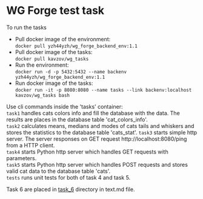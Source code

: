 # WG Forge test task
To run the tasks
- Pull docker image of the environment:  
`docker pull yzh44yzh/wg_forge_backend_env:1.1`  
- Pull docker image of the tasks:  
`docker pull kavzov/wg_tasks`  
- Run the environment:  
`docker run -d -p 5432:5432 --name backenv yzh44yzh/wg_forge_backend_env:1.1`
- Run docker image of the tasks:  
`docker run -it -p 8080:8080 --name tasks --link backenv:localhost kavzov/wg_tasks bash`

Use cli commands inside the 'tasks' container:  
`task1` handles cats colors info and fill the database with the data. The results are places in the database table 'cat_colors_info'.    
`task2` calculates means, medians and modes of cats tails and whiskers and stores the statistics to the database table 'cats_stat'.
`task3` starts simple http server. The server responses on GET request http://localhost:8080/ping from a HTTP client.  
`task4` starts Python http server which handles GET requests with parameters.  
`task5` starts Python http server which handles POST requests and stores valid cat data to the database table 'cats'.  
`tests` runs unit tests for both of task 4 and task 5.

Task 6 are placed in [task_6](https://github.com/kavzov/testtask/tree/master/task_6) directory in text.md file.  
